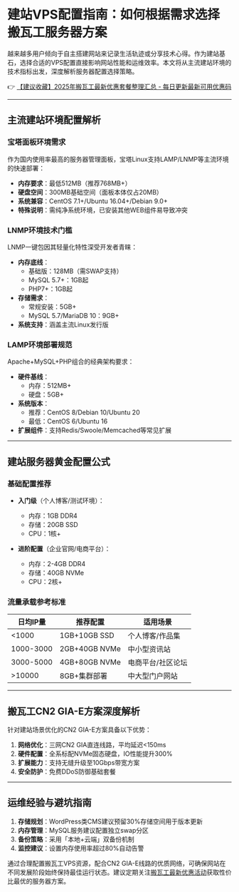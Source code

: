 # 建站VPS配置指南：如何根据需求选择搬瓦工服务器方案

越来越多用户倾向于自主搭建网站来记录生活轨迹或分享技术心得。作为建站基石，选择合适的VPS配置直接影响网站性能和运维效率。本文将从主流建站环境的技术指标出发，深度解析服务器配置选择策略。

👉 [【建议收藏】2025年搬瓦工最新优惠套餐整理汇总 - 每日更新最新可用优惠码](https://bit.ly/banwagon)

---

## 主流建站环境配置解析
### 宝塔面板环境需求
作为国内使用率最高的服务器管理面板，宝塔Linux支持LAMP/LNMP等主流环境的快速部署：
- **内存要求**：最低512MB（推荐768MB+）
- **硬盘空间**：300MB基础空间（面板本体仅占20MB）
- **系统兼容**：CentOS 7.1+/Ubuntu 16.04+/Debian 9.0+
- **特殊说明**：需纯净系统环境，已安装其他WEB组件易导致冲突

### LNMP环境技术门槛
LNMP一键包因其轻量化特性深受开发者青睐：
- **内存底线**：
  - 基础版：128MB（需SWAP支持）
  - MySQL 5.7+：1GB起
  - PHP7+：1GB起
- **存储需求**：
  - 常规安装：5GB+
  - MySQL 5.7/MariaDB 10：9GB+
- **系统支持**：涵盖主流Linux发行版

### LAMP环境部署规范
Apache+MySQL+PHP组合的经典架构要求：
- **硬件基线**：
  - 内存：512MB+
  - 硬盘：5GB+
- **系统版本**：
  - 推荐：CentOS 8/Debian 10/Ubuntu 20
  - 最低：CentOS 6/Ubuntu 16
- **扩展组件**：支持Redis/Swoole/Memcached等常见扩展

---

## 建站服务器黄金配置公式
### 基础配置推荐
- **入门级**（个人博客/测试环境）：
  - 内存：1GB DDR4
  - 存储：20GB SSD
  - CPU：1核+
  
- **进阶配置**（企业官网/电商平台）：
  - 内存：2-4GB DDR4
  - 存储：40GB NVMe
  - CPU：2核+

### 流量承载参考标准
| 日均IP量   | 推荐配置       | 适用场景               |
|------------|----------------|------------------------|
| <1000      | 1GB+10GB SSD   | 个人博客/作品集        |
| 1000-3000  | 2GB+40GB NVMe  | 中小型资讯站           |
| 3000-5000  | 4GB+80GB NVMe  | 电商平台/社区论坛      |
| >10000     | 8GB+集群部署   | 中大型门户网站         |

---

## 搬瓦工CN2 GIA-E方案深度解析
针对建站场景优化的CN2 GIA-E方案具备以下优势：
1. **网络优化**：三网CN2 GIA直连线路，平均延迟<150ms
2. **硬件配置**：全系标配NVMe固态硬盘，IO性能提升300%
3. **扩展能力**：支持无缝升级至10Gbps带宽方案
4. **安全防护**：免费DDoS防御基础套餐

---

## 运维经验与避坑指南
1. **存储规划**：WordPress类CMS建议预留30%存储空间用于版本更新
2. **内存管理**：MySQL服务建议配置独立swap分区
3. **备份策略**：采用「本地+云端」双备份机制
4. **监控建议**：设置内存使用率超过80%自动告警

通过合理配置搬瓦工VPS资源，配合CN2 GIA-E线路的优质网络，可确保网站在不同发展阶段始终保持最佳运行状态。建议定期关注[搬瓦工最新优惠活动](https://bit.ly/banwagon)获取性价比最优的服务器方案。